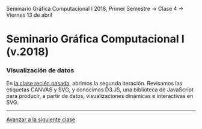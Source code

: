 Seminario Gráfica Computacional I 2018, Primer Semestre → Clase 4 → Viernes 13 de abril

# Seminario Gráfica Computacional I (v.2018)

### Visualización de datos

En [la clase recién pasada](https://github.com/profesorfaco/dgp502_3/), abrimos la segunda iteración. Revisamos las etiquetas CANVAS y SVG, y conocimos D3.JS, una biblioteca de JavaScript para producir, a partir de datos, visualizaciones dinámicas e interactivas en SVG.

- - - - 

[Avanzar a la siguiente clase](https://github.com/profesorfaco/dgp502_5/)
